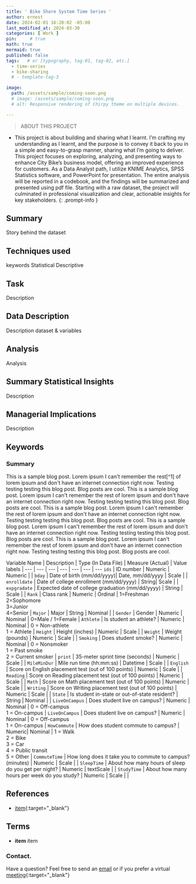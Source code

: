 ```yaml
---
title: ' Bike Share System Time Series '
author: ernest
date: 2024-02-01 16:20:02 -05:00
last_modified_at: 2024-03-30
categories: [ Work ]
pin:     # true
math: true
mermaid: true
published: false
tags:   # or [typography, tag-01, tag-02, etc.]
  - time-series 
  - bike-sharing
  # - template-tag-3

image: 
  path: /assets/sample/coming-soon.png
  # image: /assets/sample/coming-soon.png
  # alt: Responsive rendering of Chirpy theme on multiple devices.

---
```





> ABOUT THIS PROJECT
- This project is about building and sharing what I learnt. I’m crafting my understanding as I learnt, and the purpose is to convey it back to you in a simple and easy-to-grasp manner, sharing what I’m going to deliver.
This project focuses on exploring, analyzing, and presenting ways to enhance City Bike’s business model, offering an improved experience for customers. As a Data Analyst path, I utilize KNIME Analytics, SPSS Statistics software, and PowerPoint for presentation. The entire analysis will be reported in a codebook, and the findings will be summarized and presented using pdf file. Starting with a raw dataset, the project will culminated in professional visualization and clear, actionable insights for key stakeholders.
{: .prompt-info }





## Summary

  Story behind the dataset

## Techniques used

  keywords Statistical Descriptive

## Task 

  Description

## Data Description

  Description dataset & variables

## Analysis
  
  Analysis

## Summary Statistical Insights

  Description

## Managerial Implications
  
  Description

## Keywords







### Summary


This is a sample blog post. Lorem ipsum I can't remember the rest[^1] of lorem ipsum and don't have an internet connection right now. Testing testing testing this blog post. Blog posts are cool. This is a sample blog post. Lorem ipsum I can't remember the rest of lorem ipsum and don't have an internet connection right now. Testing testing testing this blog post. Blog posts are cool. This is a sample blog post. Lorem ipsum I can't remember the rest of lorem ipsum and don't have an internet connection right now. Testing testing testing this blog post. Blog posts are cool. This is a sample blog post. Lorem ipsum I can't remember the rest of lorem ipsum and don't have an internet connection right now. Testing testing testing this blog post. Blog posts are cool. This is a sample blog post. Lorem ipsum I can't remember the rest of lorem ipsum and don't have an internet connection right now. Testing testing testing this blog post. Blog posts are cool. 






Variable Name | Description | Type (In Data File) | Measure (Actual) | Value labels | 
--- | --- | --- | --- | --- | --- | ---
`ids` | ID number | Numeric | Numeric |  | 
`bday` | Date of birth (mm/dd/yyyy)| Date, mm/dd/yyyy | Scale |  | 
`enrolldate` | Date of college enrollment (mm/dd/yyyy) | String| Scale |  | 
`expgradate` | Expected date of college graduation (mm/dd/yyyy) | String | Scale |  |
`Rank` | Class rank | Numeric | Ordinal | 1=Freshman <br> 2=Sophomore <br> 3=Junior <br> 4=Senior |
`Major` | Major | String | Nominal |  |
`Gender` | Gender | Numeric | Nominal | 0=Male / 1=Female |
`Athlete` | Is student an athlete? | Numeric | Nominal | 0 = Non-athlete <br> 1 = Athlete |
`Height` | Height (inches) | Numeric | Scale |  |
`Weight` | Weight (pounds) | Numeric | Scale |  |
`Smoking` | Does student smoke? | Numeric | Nominal | 0 = Nonsmoker <br> 1 = Past smoke <br> 2 = Current smoker |
`print` | 35-meter sprint time (seconds) | Numeric | Scale |  |
`MileMinDur` | Mile run time (hh:mm:ss) | Datetime | Scale |  |
`English` | Score on English placement test (out of 100 points) | Numeric | Scale |  |
`Reading` | Score on Reading placement test (out of 100 points) | Numeric | Scale |  |
`Math` | Score on Math placement test (out of 100 points) | Numeric | Scale |  |
`Writing` | Score on Writing placement test (out of 100 points) | Numeric | Scale |  |
`State` | Is student in-state or out-of-state resident? | String | Nominal |  |
`LiveOnCampus` | Does student live on campus? | Numeric | Nominal | 0 = Off-campus <br> 1 = On-campus |
`LiveOnCampus` | Does student live on campus? | Numeric | Nominal | 0 = Off-campus <br> 1 = On-campus |
`HowCommute` | How does student commute to campus? | Numeric| Nominal | 1 = Walk  <br> 2  = Bike  <br> 3 = Car <br> 4 = Public transit <br> 5 = Other |
`CommuteTime` | How long does it take you to commute to campus? (minutes) | Numeric | Scale |  |
`SleepTime` | About how many hours of sleep do you get per night? | Numeric | textScale |  |
`StudyTime` | About how many hours per week do you study? | Numeric | Scale |  |






##  References

  - [item]( link ){:target="_blank"}



## Terms

  - **item** 
    item






<!-- 
> DISCLAIMER
- The information contained in this report/article/note is meant for the purposes of information only and is not intended to be investment, legal, tax or other advice, nor is it intended to be relied upon in making an investment or other decision. This report is provided with the understanding that the authors and publishers are not providing advice on legal, economic, investment or other professional issues and services. 
- I am not responsible for the content of websites and information resources that may be referenced in the report. The access provided to these sites or the provision of such information resources does not constitute an endorsement by myself. of the information contained therein. However, unless expressly stated otherwise, the opinions, recommendations, findings, interpretations and conclusions expressed in this report represent the views of myself. 
- The inclusion of company examples does not in any way constitute an endorsement of these organisations by myself or the signatories to the Principles for Responsible Investment. While I have endeavoured to ensure that the information contained in this report has been obtained from reliable and up-to-date sources, the changing nature of statistics, laws, rules and regulations may result in delays, omissions or inaccuracies in information contained in this report. I am not responsible for any errors or omissions, or for any decision made or action taken based on information contained in this report, or for any loss or damage arising from or caused by such decision or action. All information in this report is provided “as-is”, with no guarantee of completeness, accuracy, timeliness or of the results obtained from the use of this information, and without warranty of any kind, expressed or implied.
{: .prompt-info }

   -->










### Contact. 

Have a question? Feel free to send an [email](mailto:s.ernest@gmx.us) or if you prefer a virtual [meeting]( https://calendly.com/s-earnest/15min ){:target="_blank"}





